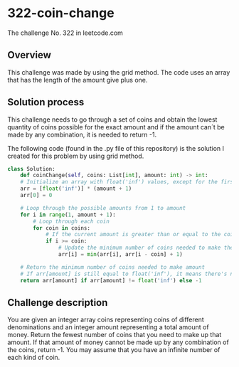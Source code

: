 # 322-coin-change
The challenge No. 322 in leetcode.com

## Overview
This challenge was made by using the grid method. The code uses an array that has the length of the amount give plus one.

## Solution process
This challenge needs to go through a set of coins and obtain the lowest quantity of coins possible for the exact amount and if the amount can´t be made by any combination, it is needed to return -1.

The following code (found in the .py file of this repository) is the solution I created for this problem by using grid method.


```python
class Solution:
    def coinChange(self, coins: List[int], amount: int) -> int:
    # Initialize an array with float('inf') values, except for the first element which is set to 0
    arr = [float('inf')] * (amount + 1)
    arr[0] = 0

    # Loop through the possible amounts from 1 to amount
    for i in range(1, amount + 1):
        # Loop through each coin
        for coin in coins:
            # If the current amount is greater than or equal to the coin value
            if i >= coin:
                # Update the minimum number of coins needed to make the current amount
                arr[i] = min(arr[i], arr[i - coin] + 1)

    # Return the minimum number of coins needed to make amount
    # If arr[amount] is still equal to float('inf'), it means there's no solution and we return -1
    return arr[amount] if arr[amount] != float('inf') else -1
```

## Challenge description
You are given an integer array coins representing coins of different denominations and an integer amount representing a total amount of money.
Return the fewest number of coins that you need to make up that amount. If that amount of money cannot be made up by any combination of the coins, return -1.
You may assume that you have an infinite number of each kind of coin.
